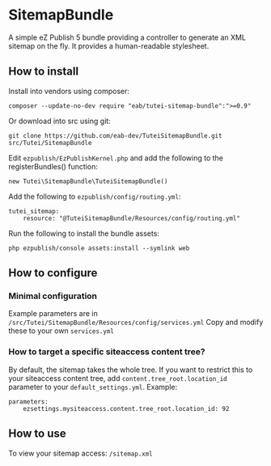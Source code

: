 # SitemapBundle

A simple eZ Publish 5 bundle providing a controller to generate an XML sitemap on the fly.
It provides a human-readable stylesheet.

## How to install

Install into vendors using composer:

	composer --update-no-dev require "eab/tutei-sitemap-bundle":">=0.9"

Or download into src using git:

    git clone https://github.com/eab-dev/TuteiSitemapBundle.git src/Tutei/SitemapBundle

Edit `ezpublish/EzPublishKernel.php` and add the following to the registerBundles() function:

    new Tutei\SitemapBundle\TuteiSitemapBundle()

Add the following to `ezpublish/config/routing.yml`:

    tutei_sitemap:
        resource: "@TuteiSitemapBundle/Resources/config/routing.yml"

Run the following to install the bundle assets:

    php ezpublish/console assets:install --symlink web

## How to configure

### Minimal configuration

Example parameters are in `/src/Tutei/SitemapBundle/Resources/config/services.yml`
Copy and modify these to your own `services.yml`

### How to target a specific siteaccess content tree?

By default, the sitemap takes the whole tree. If you want to restrict this to your siteaccess content tree, add `content.tree_root.location_id` parameter to your `default_settings.yml`. Example:

    parameters:
        ezsettings.mysiteaccess.content.tree_root.location_id: 92

## How to use

To view your sitemap access: `/sitemap.xml`

